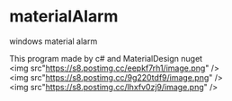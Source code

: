 # materialAlarm
windows material alarm

This program made by c# and MaterialDesign nuget<br>
<img src"https://s8.postimg.cc/eepkf7rh1/image.png" /><br>
<img src"https://s8.postimg.cc/9g220tdf9/image.png" /><br>
<img src"https://s8.postimg.cc/lhxfv0zj9/image.png" />

